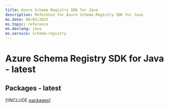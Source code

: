 ```yaml
---
title: Azure Schema Registry SDK for Java
description: Reference for Azure Schema Registry SDK for Java
ms.date: 06/03/2025
ms.topic: reference
ms.devlang: java
ms.service: schema-registry
---
```

# Azure Schema Registry SDK for Java - latest
## Packages - latest
[!INCLUDE [packages](schema-registry-index.md)]